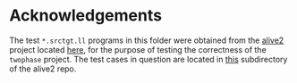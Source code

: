 # Acknowledgements

The test `*.srctgt.ll` programs in this folder were obtained from the [alive2](https://github.com/AliveToolkit/alive2) project located [here](https://github.com/AliveToolkit),
for the purpose of testing the correctness of the `twophase` project.
The test cases in question are located in [this](https://github.com/AliveToolkit/alive2/tree/master/tests/alive-tv) subdirectory of the alive2 repo. 
